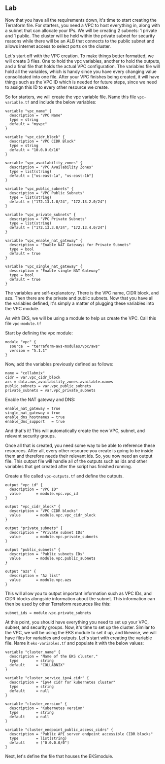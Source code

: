 ## Lab

Now that you have all the requirements down, it's time to start creating the Terraform file. For starters, you need a VPC to host everything in, along with a subnet that can allocate your IPs. We will be creating 2 subnets: 1 private and 1 public. The cluster will be held within the private subnet for security reasons while there will be an ALB that connects to the public subnet and allows internet access to select ports on the cluster.

Let's start off with the VPC creation. To make things better formatted, we will create 3 files. One to hold the vpc variables, another to hold the outputs, and a final file that holds the actual VPC configuration. The variables file will hold all the variables, which is handy since you have every changing value consolidated into one file. After your VPC finishes being created, it will have things such as the VPC ID which is needed for future steps, since we need to assign this ID to every other resource we create. 

So for starters, we will create the vpc variable file. Name this file `vpc-variable.tf` and include the below variables:

```
variable "vpc_name" {
  description = "VPC Name"
  type = string 
  default = "myvpc"
}

variable "vpc_cidr_block" {
  description = "VPC CIDR Block"
  type = string 
  default = "10.0.0.0/16"
}

variable "vpc_availability_zones" {
  description = "VPC Availability Zones"
  type = list(string)
  default = ["us-east-1a", "us-east-1b"]
}

variable "vpc_public_subnets" {
  description = "VPC Public Subnets"
  type = list(string)
  default = ["172.13.1.0/24", "172.13.2.0/24"]
}

variable "vpc_private_subnets" {
  description = "VPC Private Subnets"
  type = list(string)
  default = ["172.13.3.0/24", "172.13.4.0/24"]
}

variable "vpc_enable_nat_gateway" {
  description = "Enable NAT Gateways for Private Subnets"
  type = bool
  default = true  
}

variable "vpc_single_nat_gateway" {
  description = "Enable single NAT Gateway"
  type = bool
  default = true
}
```

The variables are self-explanatory. There is the VPC name, CIDR block, and azs. Then there are the private and public subnets. Now that you have all the variables defined, it's simply a matter of plugging these variables into the VPC module.

As with EKS, we will be using a module to help us create the VPC. Call this file `vpc-module.tf`

Start by defining the vpc module:

```
module "vpc" {
  source  = "terraform-aws-modules/vpc/aws"
  version = "5.1.1"
}
```

Now, add the variables previously defined as follows:

```
name = "collabnix"
cidr = var.vpc_cidr_block
azs = data.aws_availability_zones.available.names
public_subnets = var.vpc_public_subnets
private_subnets = var.vpc_private_subnets  
```

Enable the NAT gateway and DNS:

```
enable_nat_gateway = true
single_nat_gateway = true
enable_dns_hostnames = true
enable_dns_support   = true
```

And that's it! This will automatically create the new VPC, subnet, and relevant security groups.

Once all that is created, you need some way to be able to reference these resources. After all, every other resource you create is going to be inside them and therefore needs their relevant ids. So, you now need an output file. This output file will handle all of the outputs such as ids and other variables that get created after the script has finished running.

Create a file called `vpc-outputs.tf` and define the outputs.

```
output "vpc_id" {
  description = "VPC ID"
  value       = module.vpc.vpc_id
}

output "vpc_cidr_block" {
  description = "VPC CIDR blocks"
  value       = module.vpc.vpc_cidr_block
}

output "private_subnets" {
  description = "Private subnet IDs"
  value       = module.vpc.private_subnets
}

output "public_subnets" {
  description = "Public subnets IDs"
  value       = module.vpc.public_subnets
}

output "azs" {
  description = "Az list"
  value       = module.vpc.azs
}
```

This will allow you to output important information such as VPC IDs, and CIDR blocks alongside information about the subnet. This information can then be used by other Terraform resources like this:

```
subnet_ids = module.vpc.private_subnets
```

At this point, you should have everything you need to set up your VPC, subnet, and security groups. Now, it's time to set up the cluster. Similar to the VPC, we will be using the EKS module to set it up, and likewise, we will have files for variables and outputs. Let's start with creating the variable file. Name it `eks-variables.tf` and populate it with the below values:

```
variable "cluster_name" {
  description = "Name of the EKS cluster."
  type        = string
  default     = "COLLABNIX"
}

variable "cluster_service_ipv4_cidr" {
  description = "ipv4 cidr for kubernetes cluster"
  type        = string
  default     = null
}

variable "cluster_version" {
  description = "Kubernetes version"
  type        = string
  default     = null
}

variable "cluster_endpoint_public_access_cidrs" {
  description = "Public API server endpoint accessible CIDR blocks"
  type        = list(string)
  default     = ["0.0.0.0/0"]
}
```

Next, let's define the file that houses the EKSmodule.